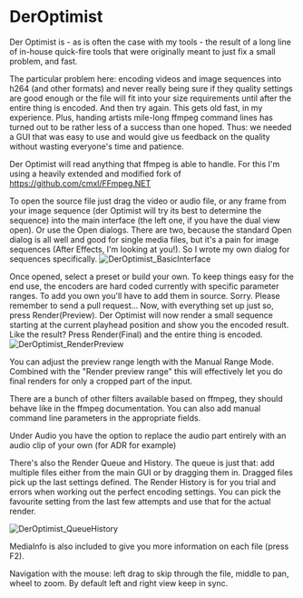 # DerOptimist

Der Optimist is - as is often the case with my tools - the result of a long line of in-house quick-fire tools that were originally meant to just fix a small problem, and fast.

The particular problem here: encoding videos and image sequences into h264 (and other formats) and never really being sure if they quality settings are good enough or the file will fit into your size requirements until after the entire thing is encoded. And then try again. This gets old fast, in my experience. Plus, handing artists mile-long ffmpeg command lines has turned out to be rather less of a success than one hoped. Thus: we needed a GUI that was easy to use and would give us feedback on the quality without wasting everyone's time and patience.

Der Optimist will read anything that ffmpeg is able to handle. For this I'm using a heavily extended and modified fork of https://github.com/cmxl/FFmpeg.NET

To open the source file just drag the video or audio file, or any frame from your image sequence (der Optimist will try its best to determine the sequence) into the main interface (the left one, if you have the dual view open).
Or use the Open dialogs. There are two, because the standard Open dialog is all well and good for single media files, but it's a pain for image sequences (After Effects, I'm looking at you!). So I wrote my own dialog for sequences specifically.
![DerOptimist_BasicInterface](https://user-images.githubusercontent.com/6930367/85209948-6446e980-b33c-11ea-88c3-eddea2414414.png)

Once opened, select a preset or build your own. To keep things easy for the end use, the encoders are hard coded currently with specific parameter ranges. To add you own you'll have to add them in source. Sorry. Please remember to send a pull request...
Now, with everything set up just so, press Render(Preview). Der Optimist will now render a small sequence starting at the current playhead position and show you the encoded result. Like the result? Press Render(Final) and the entire thing is encoded.
![DerOptimist_RenderPreview](https://user-images.githubusercontent.com/6930367/85209950-65781680-b33c-11ea-8e2b-4e5212efa6a5.png)

You can adjust the preview range length with the Manual Range Mode. Combined with the "Render preview range" this will effectively let you do final renders for only a cropped part of the input.

There are a bunch of other filters available based on ffmpeg, they should behave like in the ffmpeg documentation. You can also add manual command line parameters in the appropriate fields.

Under Audio you have the option to replace the audio part entirely with an audio clip of your own (for ADR for example)

There's also the Render Queue and History. The queue is just that: add multiple files either from the main GUI or by dragging them in. Dragged files pick up the last settings defined.
The Render History is for you trial and errors when working out the perfect encoding settings. You can pick the favourite setting from the last few attempts and use that for the actual render.

![DerOptimist_QueueHistory](https://user-images.githubusercontent.com/6930367/85209949-64df8000-b33c-11ea-8e34-323fa12751c3.png)

MediaInfo is also included to give you more information on each file (press F2).

Navigation with the mouse: left drag to skip through the file, middle to pan, wheel to zoom. By default left and right view keep in sync.
